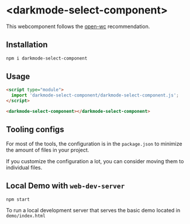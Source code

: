 # \<darkmode-select-component>

This webcomponent follows the [open-wc](https://github.com/open-wc/open-wc) recommendation.

## Installation

```bash
npm i darkmode-select-component
```

## Usage

```html
<script type="module">
  import 'darkmode-select-component/darkmode-select-component.js';
</script>

<darkmode-select-component></darkmode-select-component>
```



## Tooling configs

For most of the tools, the configuration is in the `package.json` to minimize the amount of files in your project.

If you customize the configuration a lot, you can consider moving them to individual files.

## Local Demo with `web-dev-server`

```bash
npm start
```

To run a local development server that serves the basic demo located in `demo/index.html`
